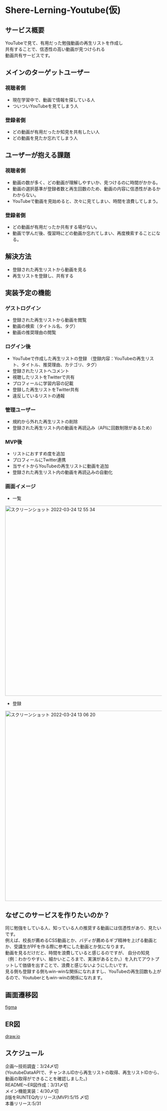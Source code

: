 # Shere-Lerning-Youtube(仮)
## サービス概要
YouTubeで見て、有用だった勉強動画の再生リストを作成し  
共有することで、信憑性の高い動画が見つけられる  
動画共有サービスです。  

## メインのターゲットユーザー
### 視聴者側
- 現在学習中で、動画で情報を探している人
- ついついYouTubeを見てしまう人
### 登録者側
- どの動画が有用だったか知見を共有したい人
- どの動画を見たか忘れてしまう人

## ユーザーが抱える課題
### 視聴者側
- 動画の数が多く、どの動画が理解しやすいか、見つけるのに時間がかかる。
- 動画の選択基準が登録者数と再生回数のため、動画の内容に信憑性があるかわからない。
- YouTubeで動画を見始めると、次々に見てしまい、時間を浪費してしまう。
### 登録者側
- どの動画が有用だったか共有する場がない。
- 動画で学んだ後、復習時にどの動画か忘れてしまい、再度検索することになる。

## 解決方法
- 登録された再生リストから動画を見る
- 再生リストを登録し、共有する

## 実装予定の機能
### ゲストログイン
- 登録された再生リストから動画を閲覧
- 動画の検索（タイトル名、タグ）
- 動画の推奨理由の閲覧
### ログイン後
- YouTubeで作成した再生リストの登録
 （登録内容：YouTubeの再生リスト、タイトル、推奨理由、カテゴリ、タグ）
- 登録されたリストへコメント
- 視聴したリストをTwitterで共有
- プロフィールに学習内容の記載
- 登録した再生リストをTwitter共有
- 違反しているリストの通報
### 管理ユーザー
- 規約から外れた再生リストの削除
- 登録された再生リスト内の動画を再読込み（APIに回数制限があるため）
### MVP後
- リストにおすすめ度を追加
- プロフィールにTwitter連携
- 当サイトからYouTubeの再生リストに動画を追加
- 登録された再生リスト内の動画を再読込みの自動化
### 画面イメージ
- 一覧
<img width="612" alt="スクリーンショット 2022-03-24 12 55 34" src="https://user-images.githubusercontent.com/93305003/159839149-dae382c0-1e56-4e8e-a5d9-9277bfc60486.png">  

- 登録
<img width="612" alt="スクリーンショット 2022-03-24 13 06 20" src="https://user-images.githubusercontent.com/93305003/159840224-8e9957d7-2194-4cfa-a844-54b35216e96b.png">

## なぜこのサービスを作りたいのか？
同じ勉強をしている人、知っている人の推奨する動画には信憑性があり、見たいです。  
例えば、校長が薦めるCSS動画とか、バディが薦めるギブ精神を上げる動画とか、受講生がPFを作る際に参考にした動画とか気になります。  
動画を見るだけだと、時間を浪費していると感じるのですが、
自分の知見（例：わかりやすい、細かいところまで、実演があるとか。）を入れてアウトプットして価値を出すことで、浪費と感じないようにしたいです。  
見る側も登録する側もwin-winな関係になれますし、YouTubeの再生回数も上がるので、Youtuberともwin-winの関係になれます。

## 画面遷移図
[figma](https://www.figma.com/file/aCfkhFpNcFb3WFQMDmtpth/kellyuka%2FShare-Larning-Youtube?node-id=0%3A1)

## ER図
[draw.io](https://drive.google.com/file/d/109XHxYjlhDbPLA9RzPEOrn1wvGzm3iY-/view?usp=sharing)

## スケジュール
企画〜技術調査：3/24〆切  
(YoutubeDataAPIで、チャンネルIDから再生リストの取得、再生リストIDから、動画の取得ができることを確認しました。)  
README〜ER図作成：3/31〆切  
メイン機能実装：4/30〆切  
β版をRUNTEQ内リリース(MVP):5/15 〆切  
本番リリース:5/31

